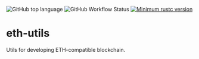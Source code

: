 ![GitHub top language](https://img.shields.io/github/languages/top/rust-util-collections/eth-utils)
![GitHub Workflow Status](https://img.shields.io/github/workflow/status/rust-util-collections/eth-utils/Rust)
[![Minimum rustc version](https://img.shields.io/badge/rustc-1.63+-lightgray.svg)](https://github.com/rust-random/rand#rust-version-requirements)

# eth-utils

Utils for developing ETH-compatible blockchain.
